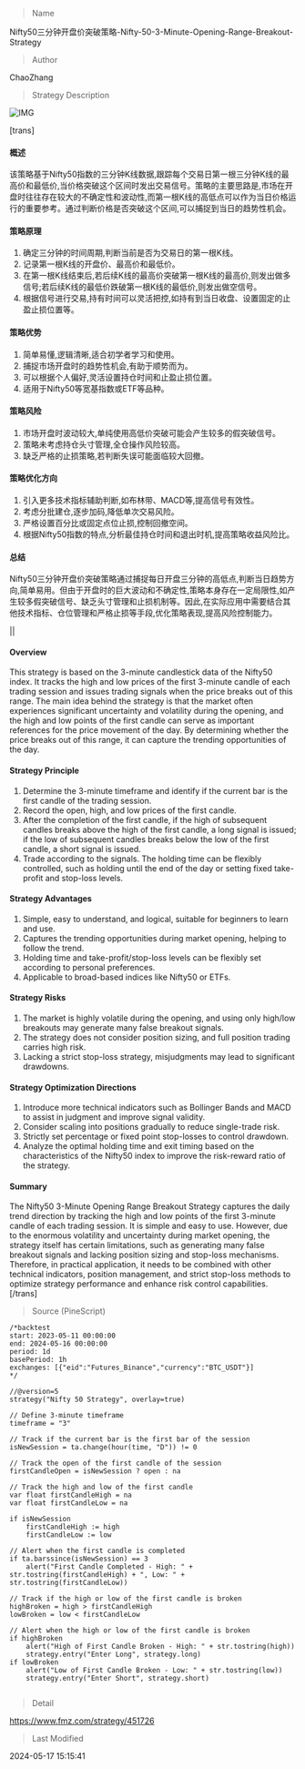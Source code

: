 
> Name

Nifty50三分钟开盘价突破策略-Nifty-50-3-Minute-Opening-Range-Breakout-Strategy

> Author

ChaoZhang

> Strategy Description

![IMG](https://www.fmz.com/upload/asset/fc4ad515dd1ccdee8a.png)

[trans]
#### 概述
该策略基于Nifty50指数的三分钟K线数据,跟踪每个交易日第一根三分钟K线的最高价和最低价,当价格突破这个区间时发出交易信号。策略的主要思路是,市场在开盘时往往存在较大的不确定性和波动性,而第一根K线的高低点可以作为当日价格运行的重要参考。通过判断价格是否突破这个区间,可以捕捉到当日的趋势性机会。

#### 策略原理
1. 确定三分钟的时间周期,判断当前是否为交易日的第一根K线。
2. 记录第一根K线的开盘价、最高价和最低价。
3. 在第一根K线结束后,若后续K线的最高价突破第一根K线的最高价,则发出做多信号;若后续K线的最低价跌破第一根K线的最低价,则发出做空信号。
4. 根据信号进行交易,持有时间可以灵活把控,如持有到当日收盘、设置固定的止盈止损位置等。

#### 策略优势
1. 简单易懂,逻辑清晰,适合初学者学习和使用。
2. 捕捉市场开盘时的趋势性机会,有助于顺势而为。
3. 可以根据个人偏好,灵活设置持仓时间和止盈止损位置。
4. 适用于Nifty50等宽基指数或ETF等品种。

#### 策略风险
1. 市场开盘时波动较大,单纯使用高低价突破可能会产生较多的假突破信号。
2. 策略未考虑持仓头寸管理,全仓操作风险较高。
3. 缺乏严格的止损策略,若判断失误可能面临较大回撤。

#### 策略优化方向  
1. 引入更多技术指标辅助判断,如布林带、MACD等,提高信号有效性。
2. 考虑分批建仓,逐步加码,降低单次交易风险。  
3. 严格设置百分比或固定点位止损,控制回撤空间。
4. 根据Nifty50指数的特点,分析最佳持仓时间和退出时机,提高策略收益风险比。

#### 总结
Nifty50三分钟开盘价突破策略通过捕捉每日开盘三分钟的高低点,判断当日趋势方向,简单易用。但由于开盘时的巨大波动和不确定性,策略本身存在一定局限性,如产生较多假突破信号、缺乏头寸管理和止损机制等。因此,在实际应用中需要结合其他技术指标、仓位管理和严格止损等手段,优化策略表现,提高风险控制能力。

|| 

#### Overview
This strategy is based on the 3-minute candlestick data of the Nifty50 index. It tracks the high and low prices of the first 3-minute candle of each trading session and issues trading signals when the price breaks out of this range. The main idea behind the strategy is that the market often experiences significant uncertainty and volatility during the opening, and the high and low points of the first candle can serve as important references for the price movement of the day. By determining whether the price breaks out of this range, it can capture the trending opportunities of the day.

#### Strategy Principle
1. Determine the 3-minute timeframe and identify if the current bar is the first candle of the trading session.
2. Record the open, high, and low prices of the first candle.
3. After the completion of the first candle, if the high of subsequent candles breaks above the high of the first candle, a long signal is issued; if the low of subsequent candles breaks below the low of the first candle, a short signal is issued.
4. Trade according to the signals. The holding time can be flexibly controlled, such as holding until the end of the day or setting fixed take-profit and stop-loss levels.

#### Strategy Advantages
1. Simple, easy to understand, and logical, suitable for beginners to learn and use.
2. Captures the trending opportunities during market opening, helping to follow the trend.
3. Holding time and take-profit/stop-loss levels can be flexibly set according to personal preferences.
4. Applicable to broad-based indices like Nifty50 or ETFs.

#### Strategy Risks
1. The market is highly volatile during the opening, and using only high/low breakouts may generate many false breakout signals.
2. The strategy does not consider position sizing, and full position trading carries high risk.
3. Lacking a strict stop-loss strategy, misjudgments may lead to significant drawdowns.

#### Strategy Optimization Directions
1. Introduce more technical indicators such as Bollinger Bands and MACD to assist in judgment and improve signal validity.
2. Consider scaling into positions gradually to reduce single-trade risk.
3. Strictly set percentage or fixed point stop-losses to control drawdown.
4. Analyze the optimal holding time and exit timing based on the characteristics of the Nifty50 index to improve the risk-reward ratio of the strategy.

#### Summary
The Nifty50 3-Minute Opening Range Breakout Strategy captures the daily trend direction by tracking the high and low points of the first 3-minute candle of each trading session. It is simple and easy to use. However, due to the enormous volatility and uncertainty during market opening, the strategy itself has certain limitations, such as generating many false breakout signals and lacking position sizing and stop-loss mechanisms. Therefore, in practical application, it needs to be combined with other technical indicators, position management, and strict stop-loss methods to optimize strategy performance and enhance risk control capabilities.
[/trans]



> Source (PineScript)

``` pinescript
/*backtest
start: 2023-05-11 00:00:00
end: 2024-05-16 00:00:00
period: 1d
basePeriod: 1h
exchanges: [{"eid":"Futures_Binance","currency":"BTC_USDT"}]
*/

//@version=5
strategy("Nifty 50 Strategy", overlay=true)

// Define 3-minute timeframe
timeframe = "3"

// Track if the current bar is the first bar of the session
isNewSession = ta.change(hour(time, "D")) != 0

// Track the open of the first candle of the session
firstCandleOpen = isNewSession ? open : na

// Track the high and low of the first candle
var float firstCandleHigh = na
var float firstCandleLow = na

if isNewSession
    firstCandleHigh := high
    firstCandleLow := low

// Alert when the first candle is completed
if ta.barssince(isNewSession) == 3
    alert("First Candle Completed - High: " + str.tostring(firstCandleHigh) + ", Low: " + str.tostring(firstCandleLow))

// Track if the high or low of the first candle is broken
highBroken = high > firstCandleHigh
lowBroken = low < firstCandleLow

// Alert when the high or low of the first candle is broken
if highBroken
    alert("High of First Candle Broken - High: " + str.tostring(high))
    strategy.entry("Enter Long", strategy.long)
if lowBroken
    alert("Low of First Candle Broken - Low: " + str.tostring(low))
    strategy.entry("Enter Short", strategy.short)


```

> Detail

https://www.fmz.com/strategy/451726

> Last Modified

2024-05-17 15:15:41

